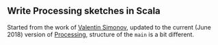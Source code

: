 ## Write Processing sketches in Scala

Started from the work of [Valentin Simonov](http://va.lent.in/scala-processing/), updated to the current (June 2018)
version of [Processing](http://processing.org), structure of the `main` is a bit different.


